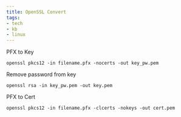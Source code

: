 ```yaml
---
title: OpenSSL Convert
tags: 
- tech
- kb
- linux
---
```


PFX to Key
```
openssl pkcs12 -in filename.pfx -nocerts -out key_pw.pem
```

Remove password from key
```
openssl rsa -in key_pw.pem -out key.pem
```

PFX to Cert
```
openssl pkcs12 -in filename.pfx -clcerts -nokeys -out cert.pem
```
